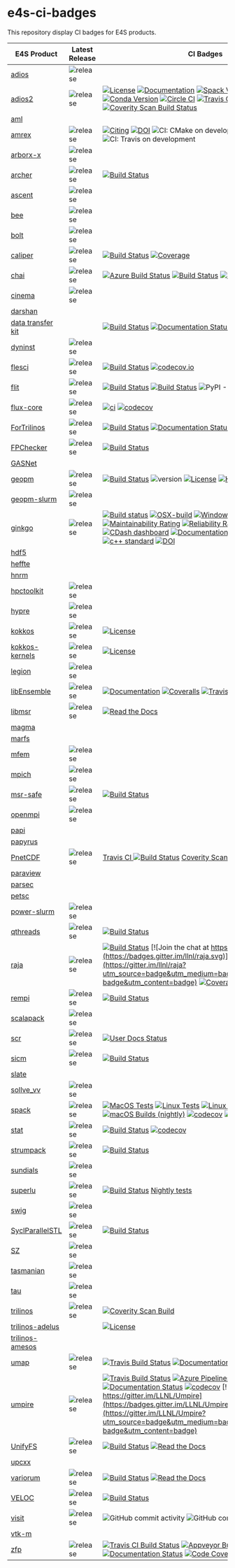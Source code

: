 # e4s-ci-badges
This repository display CI badges for E4S products.


| E4S Product                                           |   Latest Release        |    CI Badges    |
| ----------------------------------------------------- | ----------------------- | --------------- |
| [adios](https://github.com/ornladios/ADIOS)           | ![release](https://img.shields.io/github/v/release/ornladios/ADIOS) | |
| [adios2](https://github.com/ornladios/ADIOS2)         | ![release](https://img.shields.io/github/v/release/ornladios/ADIOS2)  | [![License](https://img.shields.io/badge/License-Apache%202.0-blue.svg)](https://opensource.org/licenses/Apache-2.0)  [![Documentation](https://readthedocs.org/projects/adios2/badge/?version=latest)](https://adios2.readthedocs.io/en/latest/?badge=latest) [![Spack Version](https://img.shields.io/spack/v/adios2.svg)](https://spack.readthedocs.io/en/latest/package_list.html#adios2) [![Conda Version](https://img.shields.io/conda/vn/conda-forge/adios2)](https://anaconda.org/conda-forge/adios2) [![Circle CI](https://circleci.com/gh/ornladios/ADIOS2.svg?style=shield)](https://circleci.com/gh/ornladios/ADIOS2)  [![Travis CI](https://api.travis-ci.com/ornladios/ADIOS2.svg)](https://travis-ci.com/ornladios/ADIOS2) [![AppVeyor CI](https://ci.appveyor.com/api/projects/status/0s2a3qp57hgbvlhj?svg=true)](https://ci.appveyor.com/project/ornladios/adios2) [![Coverity Scan Build Status](https://scan.coverity.com/projects/11116/badge.svg)](https://scan.coverity.com/projects/ornladios-adios2) |
| [aml](https://xgitlab.cels.anl.gov/argo/aml)          | | |
| [amrex](https://github.com/AMReX-Codes/amrex)         |  ![release](https://img.shields.io/github/v/release/AMReX-Codes/amrex) | [![Citing](http://joss.theoj.org/papers/10.21105/joss.01370/status.svg)](https://doi.org/10.21105/joss.01370) [![DOI](https://zenodo.org/badge/DOI/10.5281/zenodo.2555438.svg)](https://doi.org/10.5281/zenodo.2555438)   ![CI: CMake on development](https://github.com/AMReX-codes/amrex/workflows/cmake/badge.svg?branch=development) ![CI: Travis on development](https://img.shields.io/travis/AMReX-codes/amrex/development) |
| [arborx-x](https://github.com/arborx/ArborX)          |  ![release](https://img.shields.io/github/v/release/arborx/ArborX) | |
| [archer](https://github.com/PRUNERS/archer)           | ![release](https://img.shields.io/github/v/release/PRUNERS/archer) | [![Build Status](https://travis-ci.org/PRUNERS/archer.svg?branch=master)](https://travis-ci.org/PRUNERS/archer) |
| [ascent](https://github.com/Alpine-DAV/ascent)        | ![release](https://img.shields.io/github/v/release/Alpine-DAV/ascent) | | 
| [bee](https://github.com/lanl/BEE)                    | ![release](https://img.shields.io/github/v/release/lanl/BEE) | | 
| [bolt](https://github.com/pmodels/bolt)               | ![release](https://img.shields.io/github/v/release/pmodels/bolt) | | 
| [caliper](https://github.com/LLNL/Caliper)            | ![release](https://img.shields.io/github/v/release/LLNL/Caliper) | [![Build Status](https://travis-ci.org/LLNL/Caliper.svg)](https://travis-ci.org/LLNL/Caliper) [![Coverage](https://img.shields.io/codecov/c/github/LLNL/Caliper/master.svg)](https://codecov.io/gh/LLNL/Caliper) |
| [chai](https://github.com/LLNL/CHAI)                  | ![release](https://img.shields.io/github/v/release/LLNL/CHAI) | [![Azure Build Status](https://dev.azure.com/davidbeckingsale/CHAI/_apis/build/status/LLNL.CHAI?branchName=develop)](https://dev.azure.com/davidbeckingsale/CHAI/_build/latest?definitionId=2&branchName=develop) [![Build Status](https://travis-ci.org/LLNL/CHAI.svg?branch=develop)](https://travis-ci.org/LLNL/CHAI) [![Documentation Status](https://readthedocs.org/projects/chai/badge/?version=develop)](https://chai.readthedocs.io/en/develop/?badge=develop) | 
| [cinema](https://github.com/cinemascience/cinema)     | ![release](https://img.shields.io/github/v/release/cinemascience/cinema) | |
| [darshan](https://xgitlab.cels.anl.gov/darshan/darshan) | |
| [data transfer kit](https://github.com/ORNL-CEES/DataTransferKit) | | [![Build Status](https://cloud.cees.ornl.gov/jenkins-ci/buildStatus/icon?job=DataTransferKit-continuous)](https://cloud.cees.ornl.gov/jenkins-ci/job/DataTransferKit-continuous/) [![Documentation Status](http://readthedocs.org/projects/datatransferkit/badge/?version=latest)](http://datatransferkit.readthedocs.io/en/latest/?badge=latest) [![codecov](https://codecov.io/gh/ORNL-CEES/DataTransferKit/branch/master/graph/badge.svg)](https://codecov.io/gh/ORNL-CEES/DataTransferKit) |
| [dyninst](https://github.com/dyninst/dyninst) | ![release](https://img.shields.io/github/v/release/dyninst/dyninst) | |
| [flesci](https://github.com/laristra/flecsi/) | ![release](https://img.shields.io/github/v/release/laristra/flecsi/) | [![Build Status](https://travis-ci.com/laristra/flecsi.svg?branch=master)](https://travis-ci.com/laristra/flecsi) [![codecov.io](https://codecov.io/github/laristra/flecsi/coverage.svg?branch=master)](https://codecov.io/github/laristra/flecsi?branch=master) |
| [flit](https://github.com/PRUNERS/FLiT) |  ![release](https://img.shields.io/github/v/release/PRUNERS/FLiT) | [![Build Status](https://travis-ci.org/PRUNERS/FLiT.svg?branch=master)](https://travis-ci.org/PRUNERS/FLiT) [![Build Status](https://travis-ci.org/PRUNERS/FLiT.svg?branch=devel)](https://travis-ci.org/PRUNERS/FLiT) ![PyPI - License](https://img.shields.io/pypi/l/Django.svg) ![PRs welcome](https://img.shields.io/badge/PRs-welcome-brightgreen.svg) |
| [flux-core](https://github.com/flux-framework/flux-core) | ![release](https://img.shields.io/github/v/release/flux-framework/flux-core) | [![ci](https://github.com/flux-framework/flux-core/workflows/ci/badge.svg)](https://github.com/flux-framework/flux-core/actions?query=workflow%3A.github%2Fworkflows%2Fmain.yml) [![codecov](https://codecov.io/gh/flux-framework/flux-core/branch/master/graph/badge.svg)](https://codecov.io/gh/flux-framework/flux-core) |
| [ForTrilinos](https://github.com/trilinos/ForTrilinos) | ![release](https://img.shields.io/github/v/release/trilinos/ForTrilinos) | [![Build Status](https://cloud.cees.ornl.gov/jenkins-ci/buildStatus/icon?job=ForTrilinos-master-continuous)](https://cloud.cees.ornl.gov/jenkins-ci/job/ForTrilinos-master-continuous) [![Documentation Status](http://readthedocs.org/projects/fortrilinos/badge/?version=latest)](http://fortrilinos.readthedocs.io/en/latest/?badge=latest) [![codecov](https://codecov.io/gh/trilinos/ForTrilinos/branch/develop/graph/badge.svg)](https://codecov.io/gh/trilinos/ForTrilinos/branch/develop) |
| [FPChecker](https://github.com/LLNL/FPChecker) | ![release](https://img.shields.io/github/v/release/LLNL/FPChecker) | [![Build Status](https://travis-ci.org/LLNL/FPChecker.svg?branch=master)](https://travis-ci.org/LLNL/FPChecker) |
| [GASNet](https://bitbucket.org/berkeleylab/gasnet/src/stable/) |  | |
| [geopm](https://github.com/geopm/geopm) | ![release](https://img.shields.io/github/v/release/geopm/geopm) | [![Build Status](https://travis-ci.org/geopm/geopm.svg)](https://travis-ci.org/geopm/geopm) ![version](https://img.shields.io/badge/version-1.1.0-blue) [![License](https://img.shields.io/badge/License-BSD%203--Clause-blue.svg)](https://opensource.org/licenses/BSD-3-Clause) [![Hacktoberfest 2020](https://img.shields.io/github/hacktoberfest/2020/badges/shields?label=hacktoberfest%202020)](https://github.com/geopm/geopm/issues?q=is%3Aopen+is%3Aissue+label%3Ahacktoberfest)
| [geopm-slurm](https://github.com/geopm/geopm-slurm) | ![release](https://img.shields.io/github/v/release/geopm/geopm-slurm) | | 
| [ginkgo](https://github.com/ginkgo-project/ginkgo) | ![release](https://img.shields.io/github/v/release/ginkgo-project/ginkgo) | [![Build status](https://gitlab.com/ginkgo-project/ginkgo-public-ci/badges/develop/pipeline.svg)](https://github.com/ginkgo-project/ginkgo/commits/develop) [![OSX-build](https://github.com/ginkgo-project/ginkgo/workflows/OSX-build/badge.svg)](https://github.com/ginkgo-project/ginkgo/actions?query=workflow%3AOSX-build) [![Windows-build](https://github.com/ginkgo-project/ginkgo/workflows/windows-build/badge.svg)](https://github.com/ginkgo-project/ginkgo/actions?query=workflow%3AWindows-build) [![codecov](https://codecov.io/gh/ginkgo-project/ginkgo/branch/develop/graph/badge.svg)](https://codecov.io/gh/ginkgo-project/ginkgo) [![Maintainability Rating](https://sonarcloud.io/api/project_badges/measure?project=ginkgo-project_ginkgo&metric=sqale_rating)](https://sonarcloud.io/dashboard?id=ginkgo-project_ginkgo) [![Reliability Rating](https://sonarcloud.io/api/project_badges/measure?project=ginkgo-project_ginkgo&metric=reliability_rating)](https://sonarcloud.io/dashboard?id=ginkgo-project_ginkgo) [![CDash dashboard](https://img.shields.io/badge/CDash-Access-blue.svg)](https://my.cdash.org/index.php?project=Ginkgo+Project) [![Documentation](https://img.shields.io/badge/Documentation-latest-blue.svg)](https://ginkgo-project.github.io/ginkgo/doc/develop/) [![License](https://img.shields.io/github/license/ginkgo-project/ginkgo.svg)](./LICENSE) [![c++ standard](https://img.shields.io/badge/c%2B%2B-14-blue.svg)](https://en.wikipedia.org/wiki/C%2B%2B#Standardization) [![DOI](https://joss.theoj.org/papers/10.21105/joss.02260/status.svg)](https://doi.org/10.21105/joss.02260)
| [hdf5](https://bitbucket.hdfgroup.org/projects/HDFFV/repos/hdf5/browse) | | |
| [heffte](https://bitbucket.org/icl/heffte/src/master/) | | |
| [hnrm](https://xgitlab.cels.anl.gov/argo/hnrm/) | | |
| [hpctoolkit](https://github.com/HPCToolkit/hpctoolkit) | ![release](https://img.shields.io/github/v/release/HPCToolkit/hpctoolkit) | |
| [hypre](https://github.com/hypre-space/hypre) | ![release](https://img.shields.io/github/v/release/hypre-space/hypre) | |
| [kokkos](https://github.com/kokkos/kokkos) | ![release](https://img.shields.io/github/v/release/kokkos/kokkos) | [![License](https://img.shields.io/badge/License-BSD%203--Clause-blue.svg)](https://opensource.org/licenses/BSD-3-Clause) |
| [kokkos-kernels](https://github.com/kokkos/kokkos-kernels) | ![release](https://img.shields.io/github/v/release/kokkos/kokkos-kernels) | [![License](https://img.shields.io/badge/License-BSD%203--Clause-blue.svg)](https://opensource.org/licenses/BSD-3-Clause) | |
| [legion](https://github.com/StanfordLegion/legion) | ![release](https://img.shields.io/github/v/release/StanfordLegion/legion) | |
| [libEnsemble](https://github.com/Libensemble/libensemble/) | ![release](https://img.shields.io/github/v/release/Libensemble/libensemble/) | [![Documentation](https://readthedocs.org/projects/libensemble/badge/?maxAge=2592000)](https://libensemble.readthedocs.org/en/latest/) [![Coveralls](https://coveralls.io/repos/github/Libensemble/libensemble/badge.svg?branch=master)](https://coveralls.io/github/Libensemble/libensemble?branch=master) [![Travis](https://travis-ci.org/Libensemble/libensemble.svg?branch=master)](https://travis-ci.org/Libensemble/libensemble) [![PyPI](https://img.shields.io/pypi/v/libensemble.svg?color=blue)](https://pypi.org/project/libensemble) |
| [libmsr](https://github.com/LLNL/libmsr) | ![release](https://img.shields.io/github/v/release/LLNL/libmsr) | [![Read the Docs](http://readthedocs.org/projects/hatchet/badge/?version=latest)](http://hatchet.readthedocs.io) |
| [magma](https://bitbucket.org/icl/magma/src/master/) | | |
| [marfs](https://github.com/mar-file-system/marfs) | | |
| [mfem](https://github.com/mfem/mfem) | ![release](https://img.shields.io/github/v/release/mfem/mfem) | |
| [mpich](https://github.com/pmodels/mpich) | ![release](https://img.shields.io/github/v/release/pmodels/mpich) | |
| [msr-safe](https://github.com/LLNL/msr-safe) | ![release](https://img.shields.io/github/v/release/LLNL/msr-safe) | [![Build Status](https://travis-ci.com/LLNL/msr-safe.svg?branch=main)](https://travis-ci.com/LLNL/msr-safe) |
| [openmpi](https://github.com/open-mpi/ompi) | ![release](https://img.shields.io/github/v/release/open-mpi/ompi)  | |
| [papi](https://bitbucket.org/icl/papi/src/master/) | | |
| [papyrus](https://code.ornl.gov/eck/papyrus) | | |
| [PnetCDF](https://github.com/Parallel-NetCDF/PnetCDF) | ![release](https://img.shields.io/github/v/release/Parallel-NetCDF/PnetCDF) | [Travis CI ![Build Status](https://travis-ci.org/Parallel-NetCDF/PnetCDF.svg?branch=master)](https://travis-ci.org/Parallel-NetCDF/PnetCDF) [Coverity Scan ![Build Status](https://scan.coverity.com/projects/15801/badge.svg)](https://scan.coverity.com/projects/parallel-netcdf-pnetcdf) |
| [paraview](https://gitlab.kitware.com/paraview/paraview) | | | 
| [parsec](https://bitbucket.org/icldistcomp/parsec/src/master/) | | |
| [petsc](https://gitlab.com/petsc/petsc) | | |
| [power-slurm](https://github.com/tpatki/power-slurm) | ![release](https://img.shields.io/github/v/release/tpatki/power-slurm) | |
| [qthreads](https://github.com/Qthreads/qthreads) | ![release](https://img.shields.io/github/v/release/Qthreads/qthreads) | [![Build Status](https://travis-ci.org/Qthreads/qthreads.svg?branch=master)](https://travis-ci.org/Qthreads/qthreads) | 
| [raja](https://github.com/LLNL/RAJA) | ![release](https://img.shields.io/github/v/release/LLNL/RAJA) | [![Build Status](https://travis-ci.org/LLNL/RAJA.svg?branch=develop)](https://travis-ci.org/LLNL/RAJA) [![Join the chat at https://gitter.im/llnl/raja](https://badges.gitter.im/llnl/raja.svg)](https://gitter.im/llnl/raja?utm_source=badge&utm_medium=badge&utm_campaign=pr-badge&utm_content=badge) [![Coverage](https://img.shields.io/codecov/c/github/LLNL/RAJA/develop.svg)](https://codecov.io/gh/LLNL/RAJA) |
| [rempi](https://github.com/PRUNERS/ReMPI) | ![release](https://img.shields.io/github/v/release/PRUNERS/ReMPI) | [![Build Status](https://travis-ci.org/PRUNERS/ReMPI.svg?branch=master)](https://travis-ci.org/PRUNERS/ReMPI) |
| [scalapack](https://github.com/Reference-ScaLAPACK/scalapack) | ![release](https://img.shields.io/github/v/release/Reference-ScaLAPACK/scalapack) | |
| [scr](https://github.com/LLNL/scr) | ![release](https://img.shields.io/github/v/release/LLNL/scr) | [![User Docs Status](https://readthedocs.org/projects/scr/badge/?version=latest)](https://scr.readthedocs.io/en/latest/?badge=latest) |
| [sicm](https://github.com/lanl/SICM) | ![release](https://img.shields.io/github/v/release/lanl/SICM) | [![Build Status](https://travis-ci.org/lanl/SICM.svg?branch=master)](https://travis-ci.org/lanl/SICM) |
| [slate](https://bitbucket.org/icl/slate/src/master/) | |
| [sollve_vv](https://github.com/SOLLVE/sollve_vv) | ![release](https://img.shields.io/github/v/release/SOLLVE/sollve_vv) | 
| [spack](https://github.com/spack/spack) | ![release](https://img.shields.io/github/v/release/spack/spack) | [![MacOS Tests](https://github.com/spack/spack/workflows/macos%20tests/badge.svg)](https://github.com/spack/spack/actions) [![Linux Tests](https://github.com/spack/spack/workflows/linux%20tests/badge.svg)](https://github.com/spack/spack/actions) [![Linux Builds](https://github.com/spack/spack/workflows/linux%20builds/badge.svg)](https://github.com/spack/spack/actions) [![macOS Builds (nightly)](https://github.com/spack/spack/workflows/macOS%20builds%20nightly/badge.svg?branch=develop)](https://github.com/spack/spack/actions?query=workflow%3A%22macOS+builds+nightly%22) [![codecov](https://codecov.io/gh/spack/spack/branch/develop/graph/badge.svg)](https://codecov.io/gh/spack/spack) [![Read the Docs](https://readthedocs.org/projects/spack/badge/?version=latest)](https://spack.readthedocs.io) [![Slack](https://spackpm.herokuapp.com/badge.svg)](https://spackpm.herokuapp.com) | 
| [stat](https://github.com/LLNL/STAT) | ![release](https://img.shields.io/github/v/release/LLNL/STAT) | [![Build Status](https://travis-ci.org/LLNL/STAT.svg?branch=develop)](https://travis-ci.org/LLNL/STAT) [![codecov](https://codecov.io/gh/LLNL/STAT/branch/develop/graph/badge.svg)](https://codecov.io/gh/LLNL/STAT) |
| [strumpack](https://github.com/pghysels/STRUMPACK) | ![release](https://img.shields.io/github/v/release/pghysels/STRUMPACK) | [![Build Status](https://travis-ci.org/pghysels/STRUMPACK.svg?branch=master)](https://travis-ci.org/pghysels/STRUMPACK) |
| [sundials](https://github.com/LLNL/sundials) | ![release](https://img.shields.io/github/v/release/LLNL/sundials) | |
| [superlu](https://github.com/xiaoyeli/superlu_dist) | ![release](https://img.shields.io/github/v/release/xiaoyeli/superlu_dist) | [![Build Status](https://travis-ci.org/xiaoyeli/superlu_dist.svg?branch=master)](https://travis-ci.org/xiaoyeli/superlu_dist)  [Nightly tests](http://my.cdash.org/index.php?project=superlu_dist) |
| [swig](https://github.com/swig/swig) | ![release](https://img.shields.io/github/v/release/swig/swig) | |
| [SyclParallelSTL](https://github.com/KhronosGroup/SyclParallelSTL) | ![release](https://img.shields.io/github/v/release/KhronosGroup/SyclParallelSTL) | [![Build Status](https://travis-ci.org/KhronosGroup/SyclParallelSTL.svg?branch=master)](https://travis-ci.org/KhronosGroup/SyclParallelSTL) | 
| [SZ](https://github.com/szcompressor/SZ) | ![release](https://img.shields.io/github/v/release/szcompressor/SZ) | |
| [tasmanian](https://github.com/ORNL/TASMANIAN) | ![release](https://img.shields.io/github/v/release/ORNL/TASMANIAN) | |
| [tau](https://github.com/UO-OACISS/tau2) | ![release](https://img.shields.io/github/v/release/UO-OACISS/tau2) | |
| [trilinos](https://github.com/trilinos/Trilinos) | ![release](https://img.shields.io/github/v/release/trilinos/Trilinos) | [![Coverity Scan Build](https://scan.coverity.com/projects/1680/badge.svg)](https://scan.coverity.com/projects/1680) | 
| [trilinos-adelus](https://github.com/trilinos/Trilinos/tree/master/packages/adelus) | | [![License](https://img.shields.io/badge/License-BSD%203--Clause-blue.svg)](https://opensource.org/licenses/BSD-3-Clause) | 
| [trilinos-amesos](https://github.com/trilinos/Trilinos/tree/master/packages/amesos) | | | 
| [umap](https://github.com/LLNL/umap) | ![release](https://img.shields.io/github/v/release/LLNL/umap) | [![Travis Build Status](https://travis-ci.com/LLNL/umap.svg?branch=develop)](https://travis-ci.com/LLNL/umap) [![Documentation Status](https://readthedocs.org/projects/llnl-umap/badge/?version=develop)](https://llnl-umap.readthedocs.io/en/develop/?badge=develop) |
| [umpire](https://github.com/LLNL/Umpire) | ![release](https://img.shields.io/github/v/release/LLNL/Umpire)  | [![Travis Build Status](https://travis-ci.com/LLNL/Umpire.svg?branch=develop)](https://travis-ci.com/LLNL/Umpire) [![Azure Pipelines Build Status](https://dev.azure.com/davidbeckingsale/Umpire/_apis/build/status/LLNL.Umpire?branchName=develop)](https://dev.azure.com/davidbeckingsale/Umpire/_build/latest?definitionId=1&branchName=develop) [![Documentation Status](https://readthedocs.org/projects/umpire/badge/?version=develop)](https://umpire.readthedocs.io/en/develop/?badge=develop) [![codecov](https://codecov.io/gh/LLNL/Umpire/branch/develop/graph/badge.svg)](https://codecov.io/gh/LLNL/Umpire) [![Join the chat at https://gitter.im/LLNL/Umpire](https://badges.gitter.im/LLNL/Umpire.svg)](https://gitter.im/LLNL/Umpire?utm_source=badge&utm_medium=badge&utm_campaign=pr-badge&utm_content=badge) |
| [UnifyFS](https://github.com/LLNL/UnifyFS) | ![release](https://img.shields.io/github/v/release/LLNL/UnifyFS) | [![Build Status](https://api.travis-ci.org/LLNL/UnifyFS.png?branch=dev)](https://travis-ci.org/LLNL/UnifyFS) [![Read the Docs](https://readthedocs.org/projects/unifyfs/badge/?version=dev)](https://unifyfs.readthedocs.io) |
| [upcxx](https://bitbucket.org/berkeleylab/upcxx/src/master/) | | |
| [variorum](https://github.com/LLNL/variorum) | ![release](https://img.shields.io/github/v/release/LLNL/variorum) | [![Build Status](https://travis-ci.com/LLNL/variorum.svg?branch=dev)](https://travis-ci.com/LLNL/variorum) [![Read the Docs](https://readthedocs.org/projects/variorum/badge/?version=latest)](http://variorum.readthedocs.io) |
| [VELOC](https://github.com/ECP-VeloC/VELOC) | ![release](https://img.shields.io/github/v/release/ECP-VeloC/VELOC) | [![Build Status](https://api.travis-ci.com/ECP-VeloC/VELOC.png)](https://travis-ci.com/ECP-VeloC/VELOC) | 
| [visit](https://github.com/visit-dav/visit) | ![release](https://img.shields.io/github/v/release/visit-dav/visit) | ![GitHub commit activity](https://img.shields.io/github/commit-activity/m/visit-dav/visit.svg) ![GitHub contributors](https://img.shields.io/github/contributors-anon/visit-dav/visit.svg) |
| [vtk-m](https://gitlab.kitware.com/vtk/vtk-m) | | |
| [zfp](https://github.com/LLNL/zfp/) | ![release](https://img.shields.io/github/v/release/LLNL/zfp) | [![Travis CI Build Status](https://travis-ci.org/LLNL/zfp.svg?branch=develop)](https://travis-ci.org/LLNL/zfp) [![Appveyor Build Status](https://ci.appveyor.com/api/projects/status/qb3ld7j11segy52k/branch/develop?svg=true)](https://ci.appveyor.com/project/lindstro/zfp) [![Documentation Status](https://readthedocs.org/projects/zfp/badge/?version=release0.5.5)](https://zfp.readthedocs.io/en/release0.5.5/?badge=release0.5.5) [![Code Coverage](https://codecov.io/gh/LLNL/zfp/branch/develop/graph/badge.svg)](https://codecov.io/gh/LLNL/zfp) |
